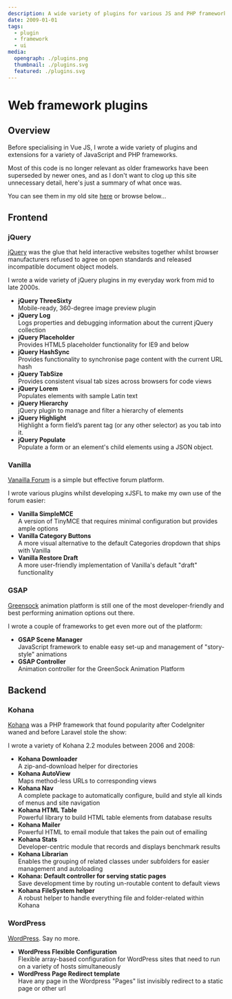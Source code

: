 ```yaml
---
description: A wide variety of plugins for various JS and PHP frameworks
date: 2009-01-01
tags:
  - plugin
  - framework
  - ui
media:
  opengraph: ./plugins.png
  thumbnail: ./plugins.svg
  featured: ./plugins.svg
---
```


# Web framework plugins

## Overview

Before specialising in Vue JS, I wrote a wide variety of plugins and extensions for a variety of JavaScript and PHP frameworks.

Most of this code is no longer relevant as older frameworks have been superseded by newer ones, and as I don't want to clog up this site unnecessary detail, here's just a summary of what once was. 

You can see them in my old site [here](https://davestewart-io.vercel.app/all/plugins/) or browse below...

## Frontend

### jQuery

[jQuery](https://jquery.com/) was the glue that held interactive websites together whilst browser manufacturers refused to agree on open standards and released incompatible document object models.

I wrote a wide variety of jQuery plugins in my everyday work from mid to late 2000s.

- **jQuery ThreeSixty**<br>
  Mobile-ready, 360-degree image preview plugin
- **jQuery Log**<br>
  Logs properties and debugging information about the current jQuery collection
- **jQuery Placeholder**<br>
  Provides HTML5 placeholder functionality for IE9 and below
- **jQuery HashSync**<br>
  Provides functionality to synchronise page content with the current URL hash
- **jQuery TabSize**<br>
  Provides consistent visual tab sizes across browsers for code views
- **jQuery Lorem**<br>
  Populates elements with sample Latin text
- **jQuery Hierarchy**<br>
  jQuery plugin to manage and filter a hierarchy of elements
- **jQuery Highlight**<br>
  Highlight a form field’s parent tag (or any other selector) as you tab into it.
- **jQuery Populate**<br>
  Populate a form or an element's child elements using a JSON object.


### Vanilla

[Vanailla Forum](https://vanillaforums.com/) is a simple but effective forum platform.

I wrote various plugins whilst developing xJSFL to make my own use of the forum easier:

- **Vanilla SimpleMCE**<br>
  A version of TinyMCE that requires minimal configuration but provides ample options
- **Vanilla Category Buttons**<br>
  A more visual alternative to the default Categories dropdown that ships with Vanilla
- **Vanilla Restore Draft**<br>
  A more user-friendly implementation of Vanilla's default "draft" functionality


### GSAP

[Greensock](https://greensock.com/) animation platform is still one of the most developer-friendly and best performing animation options out there.

I wrote a couple of frameworks to get even more out of the platform:

- **GSAP Scene Manager**<br>
  JavaScript framework to enable easy set-up and management of "story-style" animations
- **GSAP Controller**<br>
  Animation controller for the GreenSock Animation Platform


## Backend

### Kohana

[Kohana](https://kohanaframework.org/) was a PHP framework that found popularity after CodeIgniter waned and before Laravel stole the show:

I wrote a variety of Kohana 2.2 modules between 2006 and 2008:

- **Kohana Downloader**<br>
  A zip-and-download helper for directories
- **Kohana AutoView**<br>
  Maps method-less URLs to corresponding views
- **Kohana Nav**<br>
  A complete package to automatically configure, build and style all kinds of menus and site navigation
- **Kohana HTML Table**<br>
  Powerful library to build HTML table elements from database results
- **Kohana Mailer**<br>
  Powerful HTML to email module that takes the pain out of emailing
- **Kohana Stats**<br>
  Developer-centric module that records and displays benchmark results
- **Kohana Librarian**<br>
  Enables the grouping of related classes under subfolders for easier management and autoloading
- **Kohana: Default controller for serving static pages**<br>
  Save development time by routing un-routable content to default views
- **Kohana FileSystem helper**<br>
  A robust helper to handle everything file and folder-related within Kohana


### WordPress

[WordPress](https://wordpress.com). Say no more.

- **WordPress Flexible Configuration**<br>
  Flexible array-based configuration for WordPress sites that need to run on a variety of hosts simultaneously
- **WordPress Page Redirect template**<br>
  Have any page in the Wordpress "Pages" list invisibly redirect to a static page or other url
